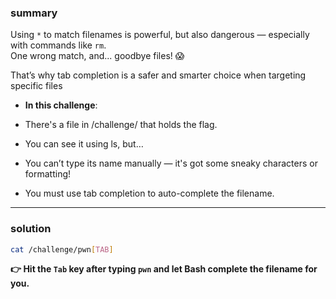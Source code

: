 ### summary 
Using `*` to match filenames is powerful, but also dangerous — especially with commands like `rm`.<br> One wrong match, and... goodbye files! 😱

That’s why tab completion is a safer and smarter choice when targeting specific files
- **In this challenge**:

- There's a file in /challenge/ that holds the flag.
- You can see it using ls, but…
- You can’t type its name manually — it's got some sneaky characters or formatting!
- You must use tab completion to auto-complete the filename.
__________
### solution 
```bash
cat /challenge/pwn[TAB]
```
**👉 Hit the `Tab` key after typing `pwn` and let Bash complete the filename for you.**
